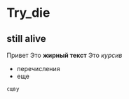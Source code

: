 # Try_die
## still alive
Привет Это **жирный текст**
Это *курсив*
- перечисления
- еще

```
сщву
```
